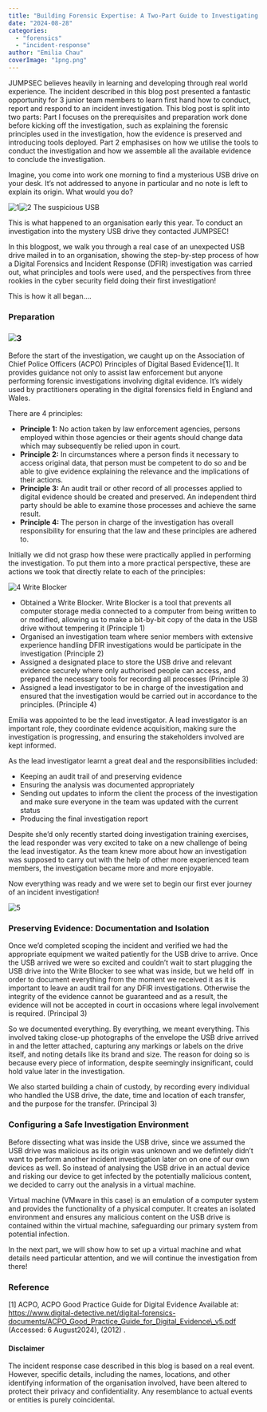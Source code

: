 ```yaml
---
title: "Building Forensic Expertise: A Two-Part Guide to Investigating a Malicious USB Device (Part 1)"
date: "2024-08-28"
categories: 
  - "forensics"
  - "incident-response"
author: "Emilia Chau"
coverImage: "1png.png"
---
```


JUMPSEC believes heavily in learning and developing through real world experience. The incident described in this blog post presented a fantastic opportunity for 3 junior team members to learn first hand how to conduct, report and respond to an incident investigation. This blog post is split into two parts: Part I focuses on the prerequisites and preparation work done before kicking off the investigation, such as explaining the forensic principles used in the investigation, how the evidence is preserved and introducing tools deployed. Part 2 emphasises on how we utilise the tools to conduct the investigation and how we assemble all the available evidence to conclude the investigation.

Imagine, you come into work one morning to find a mysterious USB drive on your desk. It’s not addressed to anyone in particular and no note is left to explain its origin. What would you do?

![1](images/1png.png "1")![2](images/2.png "2") The suspicious USB

This is what happened to an organisation early this year. To conduct an investigation into the mystery USB drive they contacted JUMPSEC!

In this blogpost, we walk you through a real case of an unexpected USB drive mailed in to an organisation, showing the step-by-step process of how a Digital Forensics and Incident Response (DFIR) investigation was carried out, what principles and tools were used, and the perspectives from three rookies in the cyber security field doing their first investigation!

This is how it all began….

### Preparation

### ![3](images/3.gif "3")

Before the start of the investigation, we caught up on the Association of Chief Police Officers (ACPO) Principles of Digital Based Evidence\[1\]. It provides guidance not only to assist law enforcement but anyone performing forensic investigations involving digital evidence. It’s widely used by practitioners operating in the digital forensics field in England and Wales.

There are 4 principles:

- **Principle 1:** No action taken by law enforcement agencies, persons employed within those agencies or their agents should change data which may subsequently be relied upon in court.
- **Principle 2:** In circumstances where a person finds it necessary to access original data, that person must be competent to do so and be able to give evidence explaining the relevance and the implications of their actions.
- **Principle 3:** An audit trail or other record of all processes applied to digital evidence should be created and preserved. An independent third party should be able to examine those processes and achieve the same result.
- **Principle 4:** The person in charge of the investigation has overall responsibility for ensuring that the law and these principles are adhered to.

Initially we did not grasp how these were practically applied in performing the investigation. To put them into a more practical perspective, these are actions we took that directly relate to each of the principles:

![4](images/4.png "4") Write Blocker

- Obtained a Write Blocker. Write Blocker is a tool that prevents all computer storage media connected to a computer from being written to or modified, allowing us to make a bit-by-bit copy of the data in the USB drive without tempering it (Principle 1)
- Organised an investigation team where senior members with extensive experience handling DFIR investigations would be participate in the investigation (Principle 2)
- Assigned a designated place to store the USB drive and relevant evidence securely where only authorised people can access, and prepared the necessary tools for recording all processes (Principle 3)
- Assigned a lead investigator to be in charge of the investigation and ensured that the investigation would be carried out in accordance to the principles. (Principle 4)

Emilia was appointed to be the lead investigator. A lead investigator is an important role, they coordinate evidence acquisition, making sure the investigation is progressing, and ensuring the stakeholders involved are kept informed.

As the lead investigator learnt a great deal and the responsibilities included:

- Keeping an audit trail of and preserving evidence
- Ensuring the analysis was documented appropriately
- Sending out updates to inform the client the process of the investigation and make sure everyone in the team was updated with the current status
- Producing the final investigation report

Despite she’d only recently started doing investigation training exercises, the lead responder was very excited to take on a new challenge of being the lead investigator. As the team knew more about how an investigation was supposed to carry out with the help of other more experienced team members, the investigation became more and more enjoyable.

Now everything was ready and we were set to begin our first ever journey of an incident investigation!

![5](images/5.gif "5")

### Preserving Evidence: Documentation and Isolation

Once we’d completed scoping the incident and verified we had the appropriate equipment we waited patiently for the USB drive to arrive. Once the USB arrived we were so excited and couldn’t wait to start plugging the USB drive into the Write Blocker to see what was inside, but we held off  in order to document everything from the moment we received it as it is important to leave an audit trail for any DFIR investigations. Otherwise the integrity of the evidence cannot be guaranteed and as a result, the evidence will not be accepted in court in occasions where legal involvement is required. (Principal 3)

So we documented everything. By everything, we meant everything. This involved taking close-up photographs of the envelope the USB drive arrived in and the letter attached, capturing any markings or labels on the drive itself, and noting details like its brand and size. The reason for doing so is because every piece of information, despite seemingly insignificant, could hold value later in the investigation.

We also started building a chain of custody, by recording every individual who handled the USB drive, the date, time and location of each transfer, and the purpose for the transfer. (Principal 3)

### Configuring a Safe Investigation Environment

Before dissecting what was inside the USB drive, since we assumed the USB drive was malicious as its origin was unknown and we defintely didn’t want to perform another incident investigation later on on one of our own devices as well. So instead of analysing the USB drive in an actual device and risking our device to get infected by the potentially malicious content, we decided to carry out the analysis in a virtual machine.

Virtual machine (VMware in this case) is an emulation of a computer system and provides the functionality of a physical computer. It creates an isolated environment and ensures any malicious content on the USB drive is contained within the virtual machine, safeguarding our primary system from potential infection.

In the next part, we will show how to set up a virtual machine and what details need particular attention, and we will continue the investigation from there!

### Reference

\[1\] ACPO, ACPO Good Practice Guide for Digital Evidence Available at: https://www.digital-detective.net/digital-forensics-documents/ACPO_Good_Practice_Guide_for_Digital_Evidence\_v5.pdf (Accessed: 6 August2024), (2012) .

#### Disclaimer

The incident response case described in this blog is based on a real event. However, specific details, including the names, locations, and other identifying information of the organisation involved, have been altered to protect their privacy and confidentiality. Any resemblance to actual events or entities is purely coincidental.
